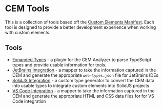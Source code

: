 # CEM Tools

This is a collection of tools based off the [Custom Elements Manifest](https://github.com/webcomponents/custom-elements-manifest). Each tool is designed to provide a better development experience when working with custom elements.

## Tools

- [Expanded Types](https://github.com/break-stuff/cem-tools/tree/main/packages/expanded-types) - a plugin for the CEM Analyzer to parse TypeScript types and provide usable information for tools.
- [JetBrains Integration](https://github.com/break-stuff/cem-tools/tree/main/packages/jet-brains-integration) - a mapper to take the information captured in the CEM and generate the appropriate `web-types.json` file for JetBrains IDEs
- [SolidJS Integration](https://github.com/break-stuff/cem-tools/tree/main/packages/solidjs-integration) - a custom type generator to convert the CEM data into usable types to integrate custom elements into SolidJS projects
- [VS Code Integration](https://github.com/break-stuff/cem-tools/tree/main/packages/vs-code-integration) - a mapper to take the information captured in the CEM and generate the appropriate HTML and CSS data files for for VS Code integration